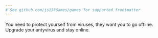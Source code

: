 ```yaml
---
# See github.com/js13kGames/games for supported frontmatter
---
```

You need to protect yourself from viruses, they want you to go offline. Upgrade your antyvirus and stay online.